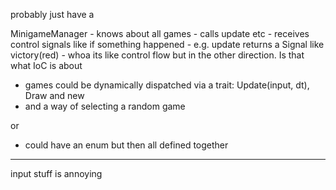 probably just have a

MinigameManager
    - knows about all games
    - calls update etc
    - receives control signals like if something happened 
    - e.g. update returns a Signal like victory(red)
        - whoa its like control flow but in the other direction. Is that what IoC is about

- games could be dynamically dispatched via a trait: Update(input, dt), Draw and new
- and a way of selecting a random game

or

- could have an enum but then all defined together

------------------------------------------------------------------------------------------------------

input stuff is annoying 